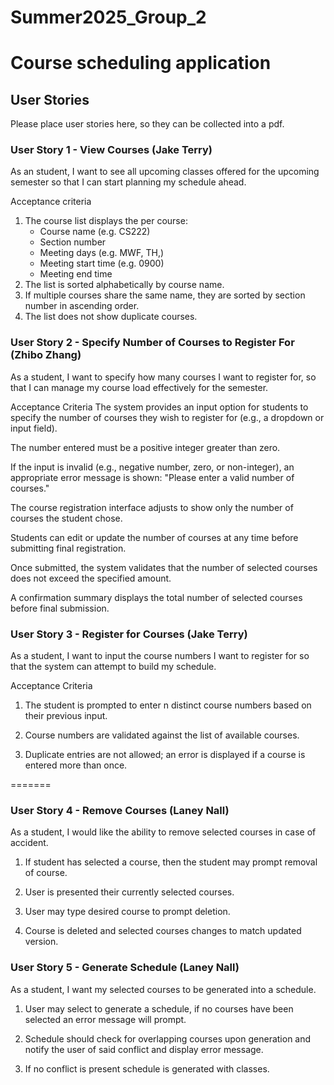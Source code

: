 # Summer2025_Group_2

# Course scheduling application

## User Stories

Please place user stories here, so they can be collected into a pdf.

### User Story 1 - View Courses (Jake Terry)

As an student, I want to see all upcoming classes offered for the upcoming semester so that I can start planning my schedule ahead.

Acceptance criteria
 
1. The course list displays the per course:
    - Course name (e.g. CS222)
    - Section number
    - Meeting days (e.g. MWF, TH,)
    - Meeting start time (e.g. 0900)
    - Meeting end time 
2. The list is sorted alphabetically by course name.
3. If multiple courses share the same name, they are sorted by section number in ascending order.
4. The list does not show duplicate courses.

### User Story 2 - Specify Number of Courses to Register For (Zhibo Zhang)

As a student, I want to specify how many courses I want to register for, so that I can manage my course load effectively for the semester.

Acceptance Criteria The system provides an input option for students to specify the number of courses they wish to register for (e.g., a dropdown or input field).

The number entered must be a positive integer greater than zero.

If the input is invalid (e.g., negative number, zero, or non-integer), an appropriate error message is shown: "Please enter a valid number of courses."

The course registration interface adjusts to show only the number of courses the student chose.

Students can edit or update the number of courses at any time before submitting final registration.

Once submitted, the system validates that the number of selected courses does not exceed the specified amount.

A confirmation summary displays the total number of selected courses before final submission.

### User Story 3 - Register for Courses (Jake Terry)


As a student, I want to input the course numbers I want to register for so that the system can attempt to build my schedule.

Acceptance Criteria

1. The student is prompted to enter n distinct course numbers based on their previous input.

2. Course numbers are validated against the list of available courses.

3. Duplicate entries are not allowed; an error is displayed if a course is entered more than once.

=======
### User Story 4 - Remove Courses (Laney Nall)

As a student, I would like the ability to remove selected courses in case of accident.

1. If student has selected a course, then the student may prompt removal of course.

2. User is presented their currently selected courses.

3. User may type desired course to prompt deletion.

4. Course is deleted and selected courses changes to match updated version.

### User Story 5 - Generate Schedule (Laney Nall)

As a student, I want my selected courses to be generated into a schedule.

1. User may select to generate a schedule, if no courses have been selected an error message will prompt.

2. Schedule should check for overlapping courses upon generation and notify the user of said conflict and display error message.

3. If no conflict is present schedule is generated with classes.